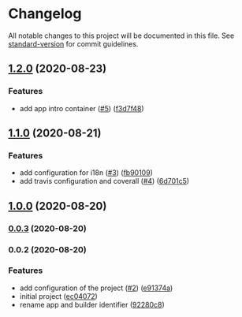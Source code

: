 # Changelog

All notable changes to this project will be documented in this file. See [standard-version](https://github.com/conventional-changelog/standard-version) for commit guidelines.

## [1.2.0](https://github.com/Alver23/cas-entertainment-app-mobile/compare/v1.1.0...v1.2.0) (2020-08-23)


### Features

* add app intro container ([#5](https://github.com/Alver23/cas-entertainment-app-mobile/issues/5)) ([f3d7f48](https://github.com/Alver23/cas-entertainment-app-mobile/commit/f3d7f48259281c6abf448ba2a148a0105447c913))

## [1.1.0](https://github.com/Alver23/cas-entertainment-app-mobile/compare/v1.0.0...v1.1.0) (2020-08-21)


### Features

* add configuration for i18n ([#3](https://github.com/Alver23/cas-entertainment-app-mobile/issues/3)) ([fb90109](https://github.com/Alver23/cas-entertainment-app-mobile/commit/fb90109b58170191db1dcbe2055fea4f065e86c1))
* add travis configuration and coverall ([#4](https://github.com/Alver23/cas-entertainment-app-mobile/issues/4)) ([6d701c5](https://github.com/Alver23/cas-entertainment-app-mobile/commit/6d701c55f09eac892bc14b6955ea40addf080433))

## [1.0.0](https://github.com/Alver23/cas-entertainment-app-mobile/compare/v0.0.3...v1.0.0) (2020-08-20)

### [0.0.3](https://github.com/Alver23/cas-entertainment-app-mobile/compare/v0.0.2...v0.0.3) (2020-08-20)

### 0.0.2 (2020-08-20)


### Features

* add configuration of the project ([#2](https://github.com/Alver23/cas-entertainment-app-mobile/issues/2)) ([e91374a](https://github.com/Alver23/cas-entertainment-app-mobile/commit/e91374a268d8928b503b032774d87cfe02d7eddd))
* initial project ([ec04072](https://github.com/Alver23/cas-entertainment-app-mobile/commit/ec04072cb4026d32a2e5bc2d62744741e3923f61))
* rename app and builder identifier ([92280c8](https://github.com/Alver23/cas-entertainment-app-mobile/commit/92280c8895c49202e6587dc6a13a58d2458b7ef3))
